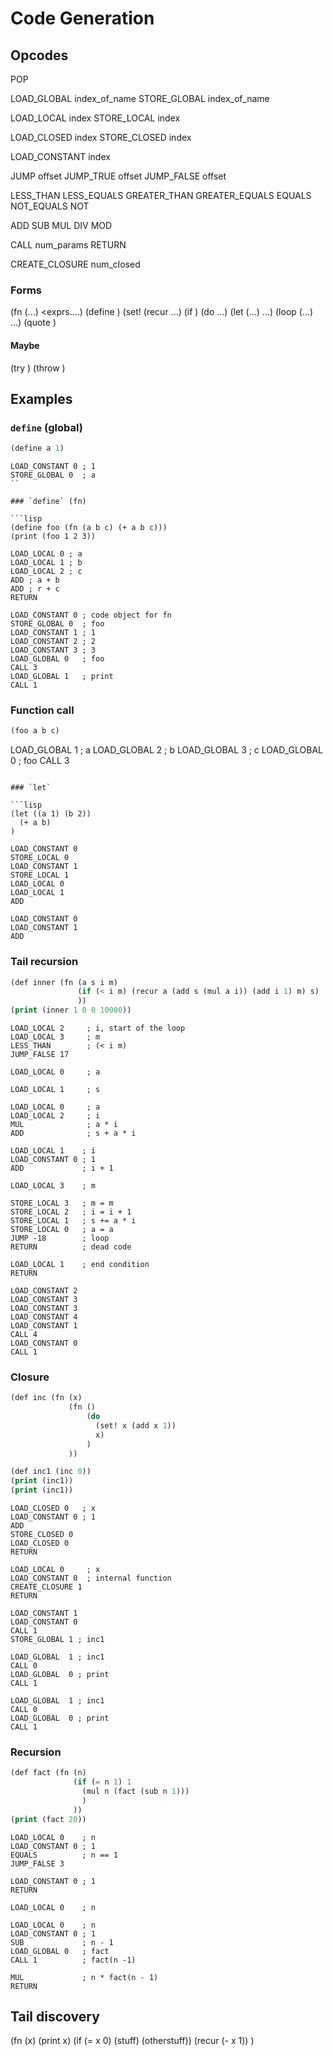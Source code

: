 # Code Generation

## Opcodes

POP

LOAD_GLOBAL index_of_name
STORE_GLOBAL index_of_name

LOAD_LOCAL index
STORE_LOCAL index

LOAD_CLOSED index
STORE_CLOSED index

LOAD_CONSTANT index

JUMP offset
JUMP_TRUE offset
JUMP_FALSE offset

LESS_THAN
LESS_EQUALS
GREATER_THAN
GREATER_EQUALS
EQUALS
NOT_EQUALS
NOT

ADD
SUB
MUL
DIV
MOD

CALL num_params
RETURN

CREATE_CLOSURE num_closed

### Forms

(fn (<params>...) <exprs....)
(define <symbol> <expr>)
(set! <symbol> <expr>
(recur <args>...)
(if <cond> <expr1> <expr2>)
(do <exprs>...)
(let (<bindings>...) <exprs>...)
(loop (<bindings>...) <exprs>...)
(quote <expr>)

#### Maybe
(try <expr> <catch>)
(throw <expr>)

## Examples

### `define` (global)

```lisp
(define a 1)
```

```
LOAD_CONSTANT 0 ; 1
STORE_GLOBAL 0  ; a
``

### `define` (fn)

```lisp
(define foo (fn (a b c) (+ a b c)))
(print (foo 1 2 3))
```

```
LOAD_LOCAL 0 ; a
LOAD_LOCAL 1 ; b
LOAD_LOCAL 2 ; c
ADD ; a + b
ADD ; r + c
RETURN
```

```
LOAD_CONSTANT 0 ; code object for fn
STORE_GLOBAL 0  ; foo
LOAD_CONSTANT 1 ; 1
LOAD_CONSTANT 2 ; 2
LOAD_CONSTANT 3 ; 3
LOAD_GLOBAL 0   ; foo
CALL 3
LOAD_GLOBAL 1   ; print
CALL 1
```

### Function call

```lisp
(foo a b c)

```
LOAD_GLOBAL 1 ; a
LOAD_GLOBAL 2 ; b
LOAD_GLOBAL 3 ; c
LOAD_GLOBAL 0 ; foo
CALL 3
```

### `let`

```lisp
(let ((a 1) (b 2))
  (+ a b)
)
```

```
LOAD_CONSTANT 0
STORE_LOCAL 0
LOAD_CONSTANT 1
STORE_LOCAL 1
LOAD_LOCAL 0
LOAD_LOCAL 1
ADD
```

```
LOAD_CONSTANT 0
LOAD_CONSTANT 1
ADD
```

### Tail recursion

```lisp
(def inner (fn (a s i m)
               (if (< i m) (recur a (add s (mul a i)) (add i 1) m) s)
               ))
(print (inner 1 0 0 10000))
```

```
LOAD_LOCAL 2     ; i, start of the loop
LOAD_LOCAL 3     ; m
LESS_THAN        ; (< i m)
JUMP_FALSE 17

LOAD_LOCAL 0     ; a

LOAD_LOCAL 1     ; s

LOAD_LOCAL 0     ; a
LOAD_LOCAL 2     ; i
MUL              ; a * i
ADD              ; s + a * i

LOAD_LOCAL 1    ; i
LOAD_CONSTANT 0 ; 1
ADD             ; i + 1

LOAD_LOCAL 3    ; m

STORE_LOCAL 3   ; m = m
STORE_LOCAL 2   ; i = i + 1
STORE_LOCAL 1   ; s += a * i
STORE_LOCAL 0   ; a = a
JUMP -18        ; loop
RETURN          ; dead code

LOAD_LOCAL 1    ; end condition
RETURN
```

```
LOAD_CONSTANT 2
LOAD_CONSTANT 3
LOAD_CONSTANT 3
LOAD_CONSTANT 4
LOAD_CONSTANT 1
CALL 4
LOAD_CONSTANT 0
CALL 1
```

### Closure

```lisp
(def inc (fn (x)
             (fn ()
                 (do
                   (set! x (add x 1))
                   x)
                 )
             ))

(def inc1 (inc 0))
(print (inc1))
(print (inc1))
```

```
LOAD_CLOSED 0   ; x
LOAD_CONSTANT 0 ; 1
ADD
STORE_CLOSED 0
LOAD_CLOSED 0
RETURN
```

```
LOAD_LOCAL 0     ; x
LOAD_CONSTANT 0  ; internal function
CREATE_CLOSURE 1
RETURN
```

```
LOAD_CONSTANT 1
LOAD_CONSTANT 0
CALL 1
STORE_GLOBAL 1 ; inc1

LOAD_GLOBAL  1 ; inc1
CALL 0
LOAD_GLOBAL  0 ; print
CALL 1

LOAD_GLOBAL  1 ; inc1
CALL 0
LOAD_GLOBAL  0 ; print
CALL 1
```

### Recursion

```lisp
(def fact (fn (n)
              (if (= n 1) 1
                (mul n (fact (sub n 1)))
                )
              ))
(print (fact 20))
```

```
LOAD_LOCAL 0    ; n
LOAD_CONSTANT 0 ; 1
EQUALS          ; n == 1
JUMP_FALSE 3

LOAD_CONSTANT 0 ; 1
RETURN

LOAD_LOCAL 0    ; n

LOAD_LOCAL 0    ; n
LOAD_CONSTANT 0 ; 1
SUB             ; n - 1
LOAD_GLOBAL 0   ; fact
CALL 1          ; fact(n -1)

MUL             ; n * fact(n - 1)
RETURN
```

## Tail discovery

(fn (x)
  (print x)
  (if (= x 0) (stuff) (otherstuff))
  (recur (- x 1))
  )

